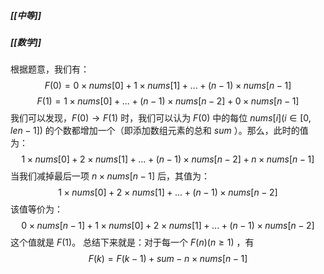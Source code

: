 ##### [[中等]]
##### [[数学]]

根据题意，我们有：
$$
F(0)=0\times nums[0]+1\times nums[1]+...+(n-1)\times nums[n - 1]
$$
$$
F(1)=1\times nums[0]+...+(n-1)\times nums[n - 2] + 0\times nums[n - 1]
$$
我们可以发现，$F(0) \to F(1)$ 时，我们可以认为 $F(0)$ 中的每位 $nums[i](i \in [0, len - 1])$ 的个数都增加一个（即添加数组元素的总和 $sum$ ）。那么，此时的值为：
$$
1\times nums[0]+2\times nums[1]+...+(n - 1)\times nums[n - 2]+n\times nums[n - 1]
$$ 当我们减掉最后一项 $n\times nums[n - 1]$ 后，其值为：
$$
1\times nums[0]+2\times nums[1]+...+(n - 1)\times nums[n - 2]
$$
该值等价为：
$$
0\times nums[n-1]+1\times nums[0]+2\times nums[1]+...+(n - 1)\times nums[n - 2]
$$
这个值就是 $F(1)$。
总结下来就是：对于每一个 $F(n)(n \geqslant 1)$ ，有
$$
F(k)=F(k-1)+sum-n\times nums[n-1]
$$